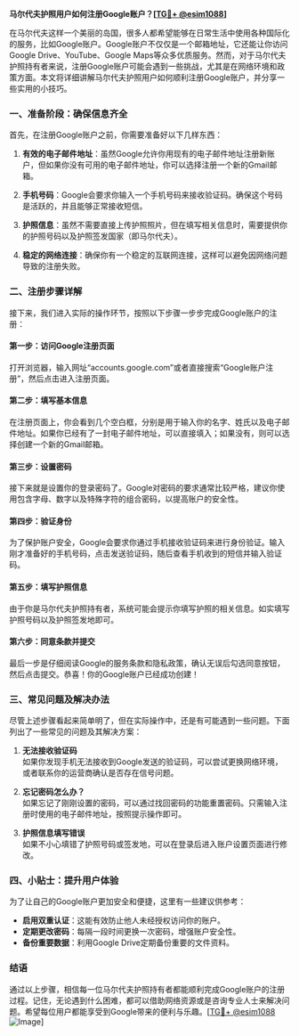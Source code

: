 **马尔代夫护照用户如何注册Google账户？[[TG💪+ @esim1088](https://t.me/s/esim1088)]**

在马尔代夫这样一个美丽的岛国，很多人都希望能够在日常生活中使用各种国际化的服务，比如Google账户。Google账户不仅仅是一个邮箱地址，它还能让你访问Google Drive、YouTube、Google Maps等众多优质服务。然而，对于马尔代夫护照持有者来说，注册Google账户可能会遇到一些挑战，尤其是在网络环境和政策方面。本文将详细讲解马尔代夫护照用户如何顺利注册Google账户，并分享一些实用的小技巧。

### 一、准备阶段：确保信息齐全

首先，在注册Google账户之前，你需要准备好以下几样东西：

1. **有效的电子邮件地址**：虽然Google允许你用现有的电子邮件地址注册新账户，但如果你没有可用的电子邮件地址，你可以选择注册一个新的Gmail邮箱。
   
2. **手机号码**：Google会要求你输入一个手机号码来接收验证码。确保这个号码是活跃的，并且能够正常接收短信。

3. **护照信息**：虽然不需要直接上传护照照片，但在填写相关信息时，需要提供你的护照号码以及护照签发国家（即马尔代夫）。

4. **稳定的网络连接**：确保你有一个稳定的互联网连接，这样可以避免因网络问题导致的注册失败。

### 二、注册步骤详解

接下来，我们进入实际的操作环节，按照以下步骤一步步完成Google账户的注册：

#### 第一步：访问Google注册页面

打开浏览器，输入网址“accounts.google.com”或者直接搜索“Google账户注册”，然后点击进入注册页面。

#### 第二步：填写基本信息

在注册页面上，你会看到几个空白框，分别是用于输入你的名字、姓氏以及电子邮件地址。如果你已经有了一封电子邮件地址，可以直接填入；如果没有，则可以选择创建一个新的Gmail邮箱。

#### 第三步：设置密码

接下来就是设置你的登录密码了。Google对密码的要求通常比较严格，建议你使用包含字母、数字以及特殊字符的组合密码，以提高账户的安全性。

#### 第四步：验证身份

为了保护账户安全，Google会要求你通过手机接收验证码来进行身份验证。输入刚才准备好的手机号码，点击发送验证码，随后查看手机收到的短信并输入验证码。

#### 第五步：填写护照信息

由于你是马尔代夫护照持有者，系统可能会提示你填写护照的相关信息。如实填写护照号码以及护照签发地即可。

#### 第六步：同意条款并提交

最后一步是仔细阅读Google的服务条款和隐私政策，确认无误后勾选同意按钮，然后点击提交。恭喜！你的Google账户已经成功创建！

### 三、常见问题及解决办法

尽管上述步骤看起来简单明了，但在实际操作中，还是有可能遇到一些问题。下面列出了一些常见的问题及其解决方案：

1. **无法接收验证码**  
   如果你发现手机无法接收到Google发送的验证码，可以尝试更换网络环境，或者联系你的运营商确认是否存在信号问题。

2. **忘记密码怎么办？**  
   如果忘记了刚刚设置的密码，可以通过找回密码的功能重置密码。只需输入注册时使用的电子邮件地址，按照提示操作即可。

3. **护照信息填写错误**  
   如果不小心填错了护照号码或签发地，可以在登录后进入账户设置页面进行修改。

### 四、小贴士：提升用户体验

为了让自己的Google账户更加安全和便捷，这里有一些建议供参考：

- **启用双重认证**：这能有效防止他人未经授权访问你的账户。
- **定期更改密码**：每隔一段时间更换一次密码，增强账户安全性。
- **备份重要数据**：利用Google Drive定期备份重要的文件资料。

### 结语

通过以上步骤，相信每一位马尔代夫护照持有者都能顺利完成Google账户的注册过程。记住，无论遇到什么困难，都可以借助网络资源或是咨询专业人士来解决问题。希望每位用户都能享受到Google带来的便利与乐趣。[[TG💪+ @esim1088](https://t.me/s/esim1088) ![Image](https://i.postimg.cc/4NQfJmqS/Snipaste-2025-05-13-00-14-12.png)]